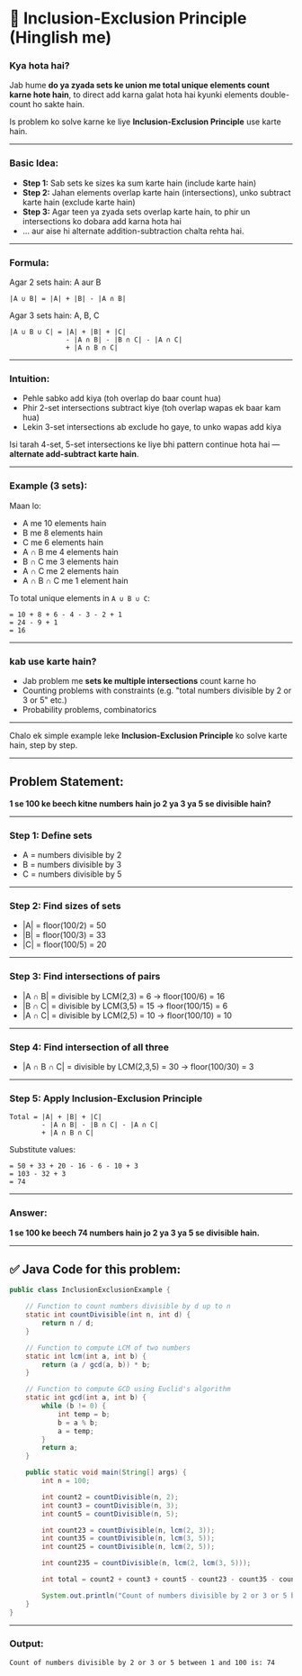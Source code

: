 
# 📘 Inclusion-Exclusion Principle (Hinglish me)

### Kya hota hai?

Jab hume **do ya zyada sets ke union me total unique elements count karne hote hain**, to direct add karna galat hota hai kyunki elements double-count ho sakte hain.

Is problem ko solve karne ke liye **Inclusion-Exclusion Principle** use karte hain.

---

### Basic Idea:

* **Step 1:** Sab sets ke sizes ka sum karte hain (include karte hain)
* **Step 2:** Jahan elements overlap karte hain (intersections), unko subtract karte hain (exclude karte hain)
* **Step 3:** Agar teen ya zyada sets overlap karte hain, to phir un intersections ko dobara add karna hota hai
* … aur aise hi alternate addition-subtraction chalta rehta hai.

---

### Formula:

Agar 2 sets hain: A aur B

```
|A ∪ B| = |A| + |B| - |A ∩ B|
```

Agar 3 sets hain: A, B, C

```
|A ∪ B ∪ C| = |A| + |B| + |C| 
              - |A ∩ B| - |B ∩ C| - |A ∩ C| 
              + |A ∩ B ∩ C|
```

---

### Intuition:

* Pehle sabko add kiya (toh overlap do baar count hua)
* Phir 2-set intersections subtract kiye (toh overlap wapas ek baar kam hua)
* Lekin 3-set intersections ab exclude ho gaye, to unko wapas add kiya

Isi tarah 4-set, 5-set intersections ke liye bhi pattern continue hota hai — **alternate add-subtract karte hain**.

---

### Example (3 sets):

Maan lo:

* A me 10 elements hain
* B me 8 elements hain
* C me 6 elements hain
* A ∩ B me 4 elements hain
* B ∩ C me 3 elements hain
* A ∩ C me 2 elements hain
* A ∩ B ∩ C me 1 element hain

To total unique elements in `A ∪ B ∪ C`:

```
= 10 + 8 + 6 - 4 - 3 - 2 + 1
= 24 - 9 + 1
= 16
```

---

### kab use karte hain?

* Jab problem me **sets ke multiple intersections** count karne ho
* Counting problems with constraints (e.g. "total numbers divisible by 2 or 3 or 5" etc.)
* Probability problems, combinatorics

---
Chalo ek simple example leke **Inclusion-Exclusion Principle** ko solve karte hain, step by step.

---

## Problem Statement:

**1 se 100 ke beech kitne numbers hain jo 2 ya 3 ya 5 se divisible hain?**

---

### Step 1: Define sets

* A = numbers divisible by 2
* B = numbers divisible by 3
* C = numbers divisible by 5

---

### Step 2: Find sizes of sets

* |A| = floor(100/2) = 50
* |B| = floor(100/3) = 33
* |C| = floor(100/5) = 20

---

### Step 3: Find intersections of pairs

* |A ∩ B| = divisible by LCM(2,3) = 6 → floor(100/6) = 16
* |B ∩ C| = divisible by LCM(3,5) = 15 → floor(100/15) = 6
* |A ∩ C| = divisible by LCM(2,5) = 10 → floor(100/10) = 10

---

### Step 4: Find intersection of all three

* |A ∩ B ∩ C| = divisible by LCM(2,3,5) = 30 → floor(100/30) = 3

---

### Step 5: Apply Inclusion-Exclusion Principle

```
Total = |A| + |B| + |C| 
        - |A ∩ B| - |B ∩ C| - |A ∩ C| 
        + |A ∩ B ∩ C|
```

Substitute values:

```
= 50 + 33 + 20 - 16 - 6 - 10 + 3
= 103 - 32 + 3
= 74
```

---

### Answer:

**1 se 100 ke beech 74 numbers hain jo 2 ya 3 ya 5 se divisible hain.**

---

## ✅ Java Code for this problem:

```java
public class InclusionExclusionExample {

    // Function to count numbers divisible by d up to n
    static int countDivisible(int n, int d) {
        return n / d;
    }

    // Function to compute LCM of two numbers
    static int lcm(int a, int b) {
        return (a / gcd(a, b)) * b;
    }

    // Function to compute GCD using Euclid's algorithm
    static int gcd(int a, int b) {
        while (b != 0) {
            int temp = b;
            b = a % b;
            a = temp;
        }
        return a;
    }

    public static void main(String[] args) {
        int n = 100;

        int count2 = countDivisible(n, 2);
        int count3 = countDivisible(n, 3);
        int count5 = countDivisible(n, 5);

        int count23 = countDivisible(n, lcm(2, 3));
        int count35 = countDivisible(n, lcm(3, 5));
        int count25 = countDivisible(n, lcm(2, 5));

        int count235 = countDivisible(n, lcm(2, lcm(3, 5)));

        int total = count2 + count3 + count5 - count23 - count35 - count25 + count235;

        System.out.println("Count of numbers divisible by 2 or 3 or 5 between 1 and " + n + " is: " + total);
    }
}
```

---

### Output:

```
Count of numbers divisible by 2 or 3 or 5 between 1 and 100 is: 74
```

